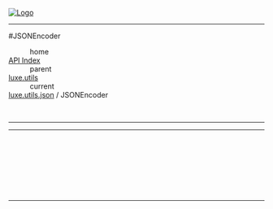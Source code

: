 
[![Logo](../../../../images/logo.png)](../../../../index.html)

---

#JSONEncoder


&emsp;&emsp;&emsp;home   
[API Index](../../../../api/index.html#luxe.utils)   
&emsp;&emsp;&emsp;parent    
[luxe.utils](../)     
&emsp;&emsp;&emsp;current    
[luxe.utils.json](./) / JSONEncoder

<br/>

---




---

&nbsp;   

&nbsp;   

&nbsp;   



&nbsp;
&nbsp;
&nbsp;

---  


&nbsp;   
&nbsp;   